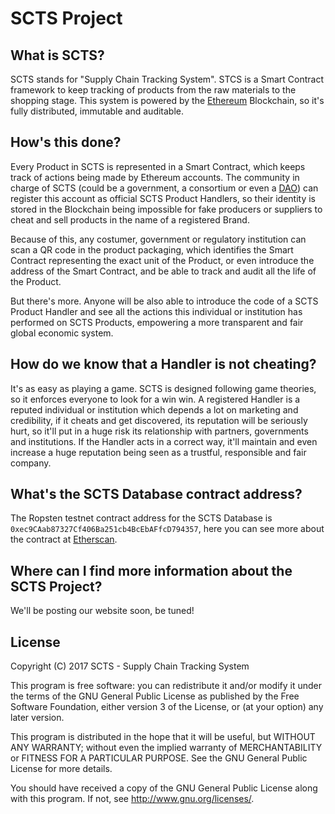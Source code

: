 # SCTS Project

## What is SCTS?
SCTS stands for "Supply Chain Tracking System". STCS is a Smart Contract framework to keep tracking of products from the raw materials to the shopping stage. This system is powered by the [Ethereum](https://ethereum.org) Blockchain, so it's fully distributed, immutable and auditable.

## How's this done?
Every Product in SCTS is represented in a Smart Contract, which keeps track of actions being made by Ethereum accounts. The community in charge of SCTS (could be a government, a consortium or even a [DAO](https://en.wikipedia.org/wiki/Decentralized_autonomous_organization)) can register this account as official SCTS Product Handlers, so their identity is stored in the Blockchain being impossible for fake producers or suppliers to cheat and sell products in the name of a registered Brand.

Because of this, any costumer, government or regulatory institution can scan a QR code in the product packaging, which identifies the Smart Contract representing the exact unit of the Product, or even introduce the address of the Smart Contract, and be able to track and audit all the life of the Product.

But there's more. Anyone will be also able to introduce the code of a SCTS Product Handler and see all the actions this individual or institution has performed on SCTS Products, empowering a more transparent and fair global economic system.

## How do we know that a Handler is not cheating?
It's as easy as playing a game. SCTS is designed following game theories, so it enforces everyone to look for a win win. A registered Handler is a reputed individual or institution which depends a lot on marketing and credibility, if it cheats and get discovered, its reputation will be seriously hurt, so it'll put in a huge risk its relationship with partners, governments and institutions. If the Handler acts in a correct way, it'll maintain and even increase a huge reputation being seen as a trustful, responsible and fair company.

## What's the SCTS Database contract address?
The Ropsten testnet contract address for the SCTS Database is `0xec9CAab87327Cf406Ba251cb4BcEbAFfcD794357`, here you can see more about the contract at [Etherscan](https://testnet.etherscan.io/address/0xec9caab87327cf406ba251cb4bcebaffcd794357).

## Where can I find more information about the SCTS Project?
We'll be posting our website soon, be tuned!

## License
Copyright (C) 2017  SCTS - Supply Chain Tracking System

This program is free software: you can redistribute it and/or modify
it under the terms of the GNU General Public License as published by
the Free Software Foundation, either version 3 of the License, or
(at your option) any later version.

This program is distributed in the hope that it will be useful,
but WITHOUT ANY WARRANTY; without even the implied warranty of
MERCHANTABILITY or FITNESS FOR A PARTICULAR PURPOSE.  See the
GNU General Public License for more details.

You should have received a copy of the GNU General Public License
along with this program. If not, see <http://www.gnu.org/licenses/>.
